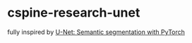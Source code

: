 # cspine-research-unet

fully inspired by <a href="https://github.com/milesial/Pytorch-UNet">U-Net: Semantic segmentation with PyTorch<a>
